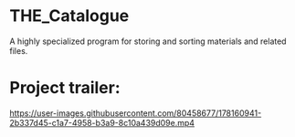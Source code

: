 # THE_Catalogue

A highly specialized program for storing and sorting materials and related files.


# Project trailer:


https://user-images.githubusercontent.com/80458677/178160941-2b337d45-c1a7-4958-b3a9-8c10a439d09e.mp4
